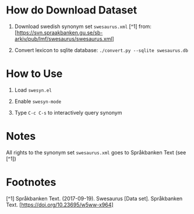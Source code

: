 # How do Download Dataset

 1. Download swedish synonym set `swesaurus.xml` [^1] from: [https://svn.spraakbanken.gu.se/sb-arkiv/pub/lmf/swesaurus/swesaurus.xml]

 2. Convert lexicon to sqlite database: `./convert.py --sqlite swesaurus.db`

# How to Use

 1. Load `swesyn.el`
 
 2. Enable `swesyn-mode`

 3. Type `C-c C-s` to interactively query synonym

# Notes

All rights to the synonym set `swesaurus.xml` goes to Språkbanken Text (see [^1])
# Footnotes
[^1] Språkbanken Text. (2017-09-19). Swesaurus [Data set]. Språkbanken Text. [https://doi.org/10.23695/w5ww-x964]

